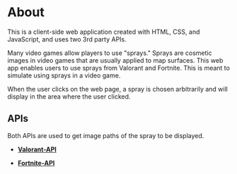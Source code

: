 # About

This is a client-side web application created with HTML, CSS, and JavaScript, and uses two 3rd party APIs. 

Many video games allow players to use "sprays." Sprays are cosmetic images in video games that are usually applied to map surfaces. This web app enables users to use sprays from Valorant and Fortnite. This is meant to simulate using sprays in a video game. 

When the user clicks on the web page, a spray is chosen arbitrarily and will display in the area where the user clicked. 

## APIs

Both APIs are used to get image paths of the spray to be displayed. 

- [**Valorant-API**](https://dash.valorant-api.com/)

- [**Fortnite-API**](https://dash.fortnite-api.com/)
